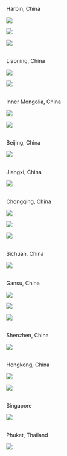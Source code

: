 Harbin, China

![](https://github.com/jiup/jiup.github.io/raw/master/img/album/harbin.jpg)

![](https://github.com/jiup/jiup.github.io/raw/master/img/album/harbin-2.jpg)

![](https://github.com/jiup/jiup.github.io/raw/master/img/album/harbin-3.jpg)

<br>Liaoning, China

![](https://github.com/jiup/jiup.github.io/raw/master/img/album/liaoning.jpg)

![](https://github.com/jiup/jiup.github.io/raw/master/img/album/dalian.jpg)

<br>Inner Mongolia, China

![](https://github.com/jiup/jiup.github.io/raw/master/img/album/innermongolia.jpg)

![](https://github.com/jiup/jiup.github.io/raw/master/img/album/innermongolia-2.jpg)

<br>Beijing, China

![](https://github.com/jiup/jiup.github.io/raw/master/img/album/beijing.jpg)

<br>Jiangxi, China

![](https://github.com/jiup/jiup.github.io/raw/master/img/album/jiangxi.jpg)

<br>Chongqing, China

![](https://github.com/jiup/jiup.github.io/raw/master/img/album/chongqing.jpg)

![](https://github.com/jiup/jiup.github.io/raw/master/img/album/chongqing-2.jpg)

![](https://github.com/jiup/jiup.github.io/raw/master/img/album/chongqing-3.jpg)

<br>Sichuan, China

![](https://github.com/jiup/jiup.github.io/raw/master/img/album/sichuan.jpg)

<br>Gansu, China

![](https://github.com/jiup/jiup.github.io/raw/master/img/album/gansu.jpg)

![](https://github.com/jiup/jiup.github.io/raw/master/img/album/gansu-2.jpg)

![](https://github.com/jiup/jiup.github.io/raw/master/img/album/gansu-3.jpg)

<br>Shenzhen, China

![](https://github.com/jiup/jiup.github.io/raw/master/img/album/shenzhen.jpg)

<br>Hongkong, China

![](https://github.com/jiup/jiup.github.io/raw/master/img/album/hongkong.jpg)

![](https://github.com/jiup/jiup.github.io/raw/master/img/album/hongkong-2.jpg)

<br>Singapore

![](https://github.com/jiup/jiup.github.io/raw/master/img/album/singapore.jpg)

<br>Phuket, Thailand

![](https://github.com/jiup/jiup.github.io/raw/master/img/album/phuket.jpg)

